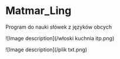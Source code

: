 # Matmar_Ling
Program do nauki słówek z języków obcych

![Image description](/włoski kuchnia itp.png)

![Image description](/plik txt.png)
